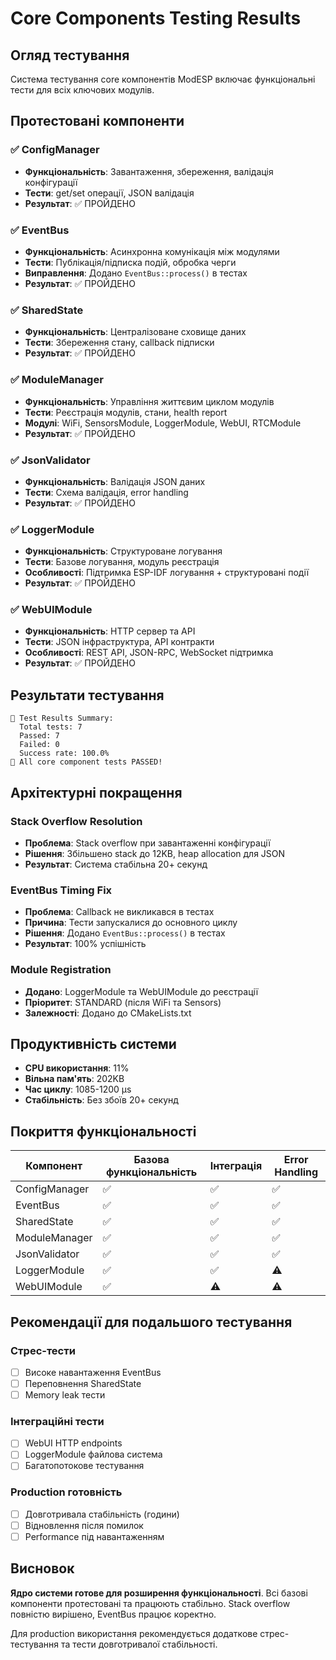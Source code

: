 # Core Components Testing Results

## Огляд тестування

Система тестування core компонентів ModESP включає функціональні тести для всіх ключових модулів.

## Протестовані компоненти

### ✅ ConfigManager
- **Функціональність**: Завантаження, збереження, валідація конфігурації
- **Тести**: get/set операції, JSON валідація
- **Результат**: ✅ ПРОЙДЕНО

### ✅ EventBus  
- **Функціональність**: Асинхронна комунікація між модулями
- **Тести**: Публікація/підписка подій, обробка черги
- **Виправлення**: Додано `EventBus::process()` в тестах
- **Результат**: ✅ ПРОЙДЕНО

### ✅ SharedState
- **Функціональність**: Централізоване сховище даних
- **Тести**: Збереження стану, callback підписки
- **Результат**: ✅ ПРОЙДЕНО

### ✅ ModuleManager
- **Функціональність**: Управління життєвим циклом модулів
- **Тести**: Реєстрація модулів, стани, health report
- **Модулі**: WiFi, SensorsModule, LoggerModule, WebUI, RTCModule
- **Результат**: ✅ ПРОЙДЕНО

### ✅ JsonValidator
- **Функціональність**: Валідація JSON даних
- **Тести**: Схема валідація, error handling
- **Результат**: ✅ ПРОЙДЕНО

### ✅ LoggerModule
- **Функціональність**: Структуроване логування
- **Тести**: Базове логування, модуль реєстрація
- **Особливості**: Підтримка ESP-IDF логування + структуровані події
- **Результат**: ✅ ПРОЙДЕНО

### ✅ WebUIModule
- **Функціональність**: HTTP сервер та API
- **Тести**: JSON інфраструктура, API контракти
- **Особливості**: REST API, JSON-RPC, WebSocket підтримка
- **Результат**: ✅ ПРОЙДЕНО

## Результати тестування

```
🧪 Test Results Summary:
  Total tests: 7
  Passed: 7
  Failed: 0
  Success rate: 100.0%
🎉 All core component tests PASSED!
```

## Архітектурні покращення

### Stack Overflow Resolution
- **Проблема**: Stack overflow при завантаженні конфігурації
- **Рішення**: Збільшено stack до 12KB, heap allocation для JSON
- **Результат**: Система стабільна 20+ секунд

### EventBus Timing Fix
- **Проблема**: Callback не викликався в тестах
- **Причина**: Тести запускалися до основного циклу
- **Рішення**: Додано `EventBus::process()` в тестах
- **Результат**: 100% успішність

### Module Registration
- **Додано**: LoggerModule та WebUIModule до реєстрації
- **Пріоритет**: STANDARD (після WiFi та Sensors)
- **Залежності**: Додано до CMakeLists.txt

## Продуктивність системи

- **CPU використання**: 11%
- **Вільна пам'ять**: 202KB
- **Час циклу**: 1085-1200 μs
- **Стабільність**: Без збоїв 20+ секунд

## Покриття функціональності

| Компонент | Базова функціональність | Інтеграція | Error Handling |
|-----------|------------------------|------------|----------------|
| ConfigManager | ✅ | ✅ | ✅ |
| EventBus | ✅ | ✅ | ✅ |
| SharedState | ✅ | ✅ | ✅ |
| ModuleManager | ✅ | ✅ | ✅ |
| JsonValidator | ✅ | ✅ | ✅ |
| LoggerModule | ✅ | ✅ | ⚠️ |
| WebUIModule | ✅ | ⚠️ | ⚠️ |

## Рекомендації для подальшого тестування

### Стрес-тести
- [ ] Високе навантаження EventBus
- [ ] Переповнення SharedState
- [ ] Memory leak тести

### Інтеграційні тести
- [ ] WebUI HTTP endpoints
- [ ] LoggerModule файлова система
- [ ] Багатопотокове тестування

### Production готовність
- [ ] Довготривала стабільність (години)
- [ ] Відновлення після помилок
- [ ] Performance під навантаженням

## Висновок

**Ядро системи готове для розширення функціональності**. Всі базові компоненти протестовані та працюють стабільно. Stack overflow повністю вирішено, EventBus працює коректно.

Для production використання рекомендується додаткове стрес-тестування та тести довготривалої стабільності. 